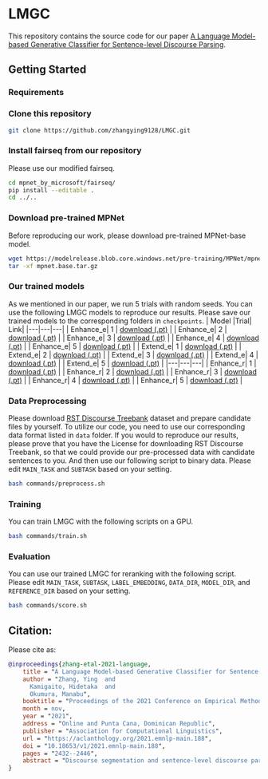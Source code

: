 # LMGC
This repository contains the source code for our paper [A Language Model-based Generative Classifier for Sentence-level Discourse Parsing](https://aclanthology.org/2021.emnlp-main.188/).

## Getting Started
### Requirements


### Clone this repository 
```sh
git clone https://github.com/zhangying9128/LMGC.git
```

### Install fairseq from our repository
Please use our modified fairseq.
```sh
cd mpnet_by_microsoft/fairseq/
pip install --editable .
cd ../..
```

### Download pre-trained MPNet
Before reproducing our work, please download pre-trained MPNet-base model.
```sh
wget https://modelrelease.blob.core.windows.net/pre-training/MPNet/mpnet.base.tar.gz
tar -xf mpnet.base.tar.gz
```

### Our trained models
As we mentioned in our paper, we run 5 trials with random seeds. You can use the following LMGC models to reproduce our results.
Please save our trained models to the corresponding folders in `checkpoints`.
| Model |Trial| Link|
|---|---|---|
| Enhance_e| 1 | [download (.pt)]() | 
| Enhance_e| 2 | [download (.pt)]() | 
| Enhance_e| 3 | [download (.pt)]() | 
| Enhance_e| 4 | [download (.pt)]() | 
| Enhance_e| 5 | [download (.pt)]() | 
| Extend_e| 1 | [download (.pt)]() | 
| Extend_e| 2 | [download (.pt)]() | 
| Extend_e| 3 | [download (.pt)]() | 
| Extend_e| 4 | [download (.pt)]() | 
| Extend_e| 5 | [download (.pt)]() | 
|---|---|---|
| Enhance_r| 1 | [download (.pt)]() | 
| Enhance_r| 2 | [download (.pt)]() | 
| Enhance_r| 3 | [download (.pt)]() | 
| Enhance_r| 4 | [download (.pt)]() | 
| Enhance_r| 5 | [download (.pt)]() | 

### Data Preprocessing
Please download [RST Discourse Treebank](https://catalog.ldc.upenn.edu/LDC2002T07) dataset and prepare candidate files by yourself. 
To utilize our code, you need to use our corresponding data format listed in `data` folder. If you would to reproduce our results, please prove that you have the License for downloading RST Discourse Treebank, so that we could provide our pre-processed data with candidate sentences to you.
And then use our following script to binary data. Please edit `MAIN_TASK` and `SUBTASK` based on your setting.
```sh
bash commands/preprocess.sh
```

### Training
You can train LMGC with the following scripts on a GPU.
```sh
bash commands/train.sh
```


### Evaluation
You can use our trained LMGC for reranking with the following script.
Please edit `MAIN_TASK`, `SUBTASK`, `LABEL_EMBEDDING`, `DATA_DIR`, `MODEL_DIR`, and `REFERENCE_DIR` based on your setting.
```sh
bash commands/score.sh
```

## Citation:
Please cite as:
```bibtex
@inproceedings{zhang-etal-2021-language,
    title = "A Language Model-based Generative Classifier for Sentence-level Discourse Parsing",
    author = "Zhang, Ying  and
      Kamigaito, Hidetaka  and
      Okumura, Manabu",
    booktitle = "Proceedings of the 2021 Conference on Empirical Methods in Natural Language Processing",
    month = nov,
    year = "2021",
    address = "Online and Punta Cana, Dominican Republic",
    publisher = "Association for Computational Linguistics",
    url = "https://aclanthology.org/2021.emnlp-main.188",
    doi = "10.18653/v1/2021.emnlp-main.188",
    pages = "2432--2446",
    abstract = "Discourse segmentation and sentence-level discourse parsing play important roles for various NLP tasks to consider textual coherence. Despite recent achievements in both tasks, there is still room for improvement due to the scarcity of labeled data. To solve the problem, we propose a language model-based generative classifier (LMGC) for using more information from labels by treating the labels as an input while enhancing label representations by embedding descriptions for each label. Moreover, since this enables LMGC to make ready the representations for labels, unseen in the pre-training step, we can effectively use a pre-trained language model in LMGC. Experimental results on the RST-DT dataset show that our LMGC achieved the state-of-the-art F1 score of 96.72 in discourse segmentation. It further achieved the state-of-the-art relation F1 scores of 84.69 with gold EDU boundaries and 81.18 with automatically segmented boundaries, respectively, in sentence-level discourse parsing.",
}
```